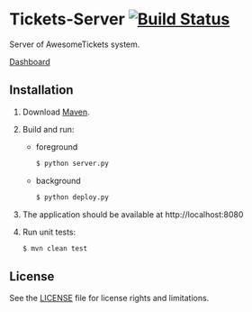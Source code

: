 # Tickets-Server [![Build Status](https://travis-ci.org/AwesomeTickets/Tickets-Server.svg?branch=master)](https://travis-ci.org/AwesomeTickets/Tickets-Server)

Server of AwesomeTickets system.

[Dashboard](https://github.com/AwesomeTickets/Dashboard)

## Installation

1. Download [Maven](http://maven.apache.org/download.cgi).

2. Build and run:

    - foreground

        ```sh
        $ python server.py
        ```

    - background

        ```sh
        $ python deploy.py
        ```

3. The application should be available at http://localhost:8080

4. Run unit tests:

    ```sh
    $ mvn clean test
    ```

## License

See the [LICENSE](./LICENSE) file for license rights and limitations.